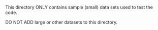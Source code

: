 This directory ONLY contains sample (small) data sets used to test the code.

DO NOT ADD large or other datasets to this directory.

